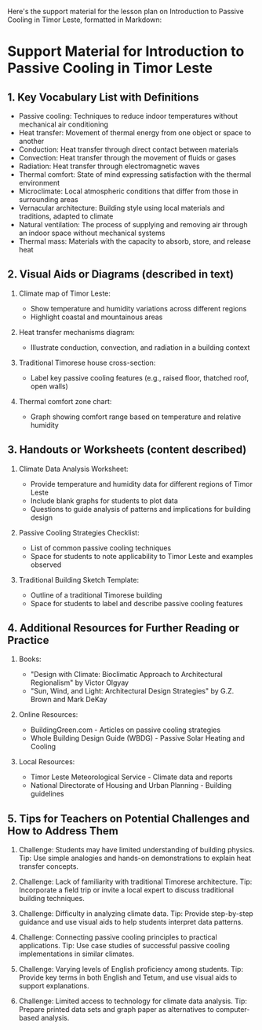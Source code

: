 Here's the support material for the lesson plan on Introduction to Passive Cooling in Timor Leste, formatted in Markdown:

# Support Material for Introduction to Passive Cooling in Timor Leste

## 1. Key Vocabulary List with Definitions

- Passive cooling: Techniques to reduce indoor temperatures without mechanical air conditioning
- Heat transfer: Movement of thermal energy from one object or space to another
- Conduction: Heat transfer through direct contact between materials
- Convection: Heat transfer through the movement of fluids or gases
- Radiation: Heat transfer through electromagnetic waves
- Thermal comfort: State of mind expressing satisfaction with the thermal environment
- Microclimate: Local atmospheric conditions that differ from those in surrounding areas
- Vernacular architecture: Building style using local materials and traditions, adapted to climate
- Natural ventilation: The process of supplying and removing air through an indoor space without mechanical systems
- Thermal mass: Materials with the capacity to absorb, store, and release heat

## 2. Visual Aids or Diagrams (described in text)

1. Climate map of Timor Leste:
   - Show temperature and humidity variations across different regions
   - Highlight coastal and mountainous areas

2. Heat transfer mechanisms diagram:
   - Illustrate conduction, convection, and radiation in a building context

3. Traditional Timorese house cross-section:
   - Label key passive cooling features (e.g., raised floor, thatched roof, open walls)

4. Thermal comfort zone chart:
   - Graph showing comfort range based on temperature and relative humidity

## 3. Handouts or Worksheets (content described)

1. Climate Data Analysis Worksheet:
   - Provide temperature and humidity data for different regions of Timor Leste
   - Include blank graphs for students to plot data
   - Questions to guide analysis of patterns and implications for building design

2. Passive Cooling Strategies Checklist:
   - List of common passive cooling techniques
   - Space for students to note applicability to Timor Leste and examples observed

3. Traditional Building Sketch Template:
   - Outline of a traditional Timorese building
   - Space for students to label and describe passive cooling features

## 4. Additional Resources for Further Reading or Practice

1. Books:
   - "Design with Climate: Bioclimatic Approach to Architectural Regionalism" by Victor Olgyay
   - "Sun, Wind, and Light: Architectural Design Strategies" by G.Z. Brown and Mark DeKay

2. Online Resources:
   - BuildingGreen.com - Articles on passive cooling strategies
   - Whole Building Design Guide (WBDG) - Passive Solar Heating and Cooling

3. Local Resources:
   - Timor Leste Meteorological Service - Climate data and reports
   - National Directorate of Housing and Urban Planning - Building guidelines

## 5. Tips for Teachers on Potential Challenges and How to Address Them

1. Challenge: Students may have limited understanding of building physics.
   Tip: Use simple analogies and hands-on demonstrations to explain heat transfer concepts.

2. Challenge: Lack of familiarity with traditional Timorese architecture.
   Tip: Incorporate a field trip or invite a local expert to discuss traditional building techniques.

3. Challenge: Difficulty in analyzing climate data.
   Tip: Provide step-by-step guidance and use visual aids to help students interpret data patterns.

4. Challenge: Connecting passive cooling principles to practical applications.
   Tip: Use case studies of successful passive cooling implementations in similar climates.

5. Challenge: Varying levels of English proficiency among students.
   Tip: Provide key terms in both English and Tetum, and use visual aids to support explanations.

6. Challenge: Limited access to technology for climate data analysis.
   Tip: Prepare printed data sets and graph paper as alternatives to computer-based analysis.